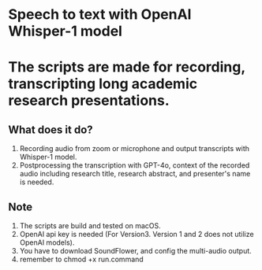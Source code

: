 # Speech to text with OpenAI Whisper-1 model
# The scripts are made for recording, transcripting long academic research presentations.

## What does it do?
1. Recording audio from zoom or microphone and output transcripts with Whisper-1 model.
2. Postprocessing the transcription with GPT-4o, context of the recorded audio including research title, research abstract, and presenter's name is needed.

## Note
1. The scripts are build and tested on macOS.
2. OpenAI api key is needed (For Version3. Version 1 and 2 does not utilize OpenAI models).
3. You have to download SoundFlower, and config the multi-audio output.
4. remember to chmod +x run.command 
